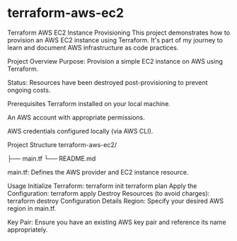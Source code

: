 # terraform-aws-ec2
Terraform AWS EC2 Instance Provisioning
This project demonstrates how to provision an AWS EC2 instance using Terraform. It's part of my journey to learn and document AWS infrastructure as code practices.​

Project Overview
Purpose: Provision a simple EC2 instance on AWS using Terraform.

Status: Resources have been destroyed post-provisioning to prevent ongoing costs.​

Prerequisites
Terraform installed on your local machine.

An AWS account with appropriate permissions.

AWS credentials configured locally (via AWS CLI).​

Project Structure
terraform-aws-ec2/

├── main.tf
└── README.md

main.tf: Defines the AWS provider and EC2 instance resource.

Usage
Initialize Terraform:
terraform init
terraform plan
Apply the Configuration:
terraform apply
Destroy Resources (to avoid charges):
terraform destroy
Configuration Details
Region: Specify your desired AWS region in main.tf.

Key Pair: Ensure you have an existing AWS key pair and reference its name appropriately.​
